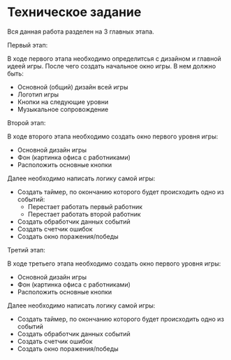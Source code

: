 # Техническое задание
Вся данная работа разделен на 3 главных этапа.

Первый этап:

В ходе первого этапа необходимо определитсья с дизайном и главной идеей игры. После чего создать начальное окно игры.
В нем должно быть:
- Основной (общий) дизайн всей игры
- Логотип игры
- Кнопки на следующие уровни
- Музыкальное сопровождение

Второй этап:

В ходе второго этапа необходимо создать окно первого уровня игры:
- Основной дизайн игры
- Фон (картинка офиса с работниками)
- Расположить основные кнопки

Далее необходимо написать логику самой игры:
- Создать таймер, по окончанию которого будет происходить одно из событий:
  - Перестает работать первый работник
  - Перестает работать второй работник
- Создать обработчик данных событий
- Создать счетчик ошибок
- Создать окно поражения/победы

Третий этап:

В ходе третьего этапа необходимо создать окно первого уровня игры:
- Основной дизайн игры
- Фон (картинка офиса с работниками)
- Расположить основные кнопки

Далее необходимо написать логику самой игры:
- Создать таймер, по окончанию которого будет происходить одно из событий
- Создать обработчик данных событий
- Создать счетчик ошибок
- Создать окно поражения/победы

